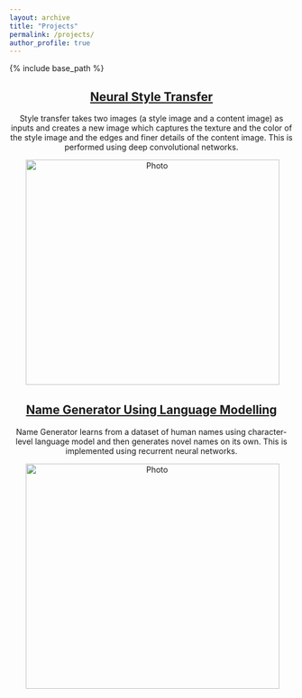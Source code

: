 ```yaml
---
layout: archive
title: "Projects"
permalink: /projects/
author_profile: true
---
```


{% include base_path %}

<div>
 <a href = "https://github.com/adityakuppa26/Neural-Style-Transfer">
 <h2 align="center">Neural Style Transfer</h2>
 </a>
 <p align="center">
 Style transfer takes two images (a style image and a content image) as inputs and creates a new image which captures 
 the texture and the color of the style image and the edges and finer details of the content image. This is performed 
 using deep convolutional networks.
 </p>
 <p align="center">
  <img src="https://adityakuppa26.github.io/images/projects/styletransfer.png?raw=true" alt="Photo" style="width: 450px; height: 400px;"/>
 </p>
</div>

<div>
 <a href = "https://github.com/adityakuppa26/Name-Generator-Using-Language-Modelling">
 <h2 align="center">Name Generator Using Language Modelling</h2>
 </a>
 <p align="center">
 Name Generator learns from a dataset of human names using character-level language model and then generates novel names
 on its own. This is implemented using recurrent neural networks.
 </p>
 <p align="center">
  <img src="https://adityakuppa26.github.io/images/projects/namegen.PNG?raw=true" alt="Photo" style="width: 450px; height: 400px;"/>
 </p>
</div>